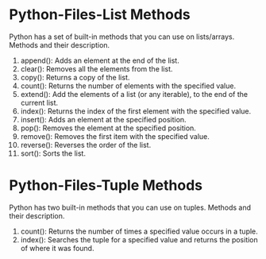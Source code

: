 # Python-Files-List Methods
Python has a set of built-in methods that you can use on lists/arrays.
Methods and their	description.
1.	append(): Adds an element at the end of the list.
2.	clear(): Removes all the elements from the list.
3.	copy(): Returns a copy of the list.
4.	count(): Returns the number of elements with the specified value.
5.	extend(): Add the elements of a list (or any iterable), to the end of the current list.
6.	index(): Returns the index of the first element with the specified value.
7.	insert(): Adds an element at the specified position.
8.	pop(): Removes the element at the specified position.
9.	remove(): Removes the first item with the specified value.
10.	reverse(): Reverses the order of the list.
11.	sort(): Sorts the list.

# Python-Files-Tuple Methods
Python has two built-in methods that you can use on tuples.
Methods and their	description.
1.	count(): Returns the number of times a specified value occurs in a tuple.
2.	index(): Searches the tuple for a specified value and returns the position of where it was found.


